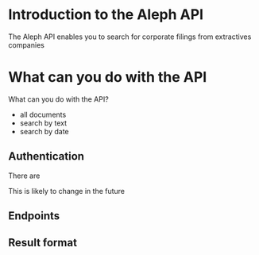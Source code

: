 # Introduction to the Aleph API

The Aleph API enables you to search for corporate filings from extractives companies

# What can you do with the API

What can you do with the API?
 - all documents
 - search by text
 - search by date

## Authentication

There are 

This is likely to change in the future


## Endpoints

## Result format


